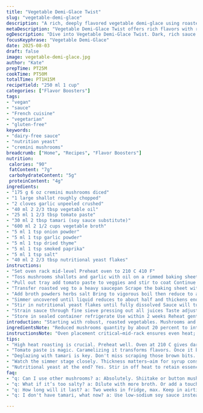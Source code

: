 ```yaml
---
title: "Vegetable Demi-Glace Twist"
slug: "vegetable-demi-glace"
description: "A rich, deeply flavored vegetable demi-glace using roasted mushrooms and shallots instead of the usual white mushrooms and onions. The sauce reduces until it coats the back of a spoon, enhanced with tamari instead of wine for umami depth and a hint of smoked paprika to add a subtle smoky complexity. Perfect as a base for soups or a finishing sauce for roasted dishes. Dairy-free, vegan, nut-free, gluten-free, and egg-free."
metaDescription: "Vegetable Demi-Glace Twist offers rich flavors with roasted shallots and mushrooms. Ideal base for soups or finishing sauce. Vegan and gluten-free."
ogDescription: "Dive into Vegetable Demi-Glace Twist. Dark, rich sauce from roasted veggies. Perfect for elevating your dishes. Non-alcoholic and full of umami."
focusKeyphrase: "Vegetable Demi-Glace"
date: 2025-08-03
draft: false
image: vegetable-demi-glace.jpg
author: "Kate"
prepTime: PT25M
cookTime: PT50M
totalTime: PT1H15M
recipeYield: "250 ml 1 cup"
categories: ["Flavor Boosters"]
tags:
- "vegan"
- "sauce"
- "French cuisine"
- "vegetarian"
- "gluten-free"
keywords:
- "dairy-free sauce"
- "nutrition yeast"
- "cremini mushrooms"
breadcrumb: ["Home", "Recipes", "Flavor Boosters"]
nutrition: 
 calories: "90"
 fatContent: "7g"
 carbohydrateContent: "5g"
 proteinContent: "4g"
ingredients:
- "175 g 6 oz cremini mushrooms diced"
- "1 large shallot roughly chopped"
- "2 cloves garlic unpeeled crushed"
- "40 ml 2 2/3 tbsp vegetable oil"
- "25 ml 1 2/3 tbsp tomato paste"
- "30 ml 2 tbsp tamari (soy sauce substitute)"
- "600 ml 2 1/2 cups vegetable broth"
- "5 ml 1 tsp onion powder"
- "5 ml 1 tsp garlic powder"
- "5 ml 1 tsp dried thyme"
- "5 ml 1 tsp smoked paprika"
- "5 ml 1 tsp salt"
- "40 ml 2 2/3 tbsp nutritional yeast flakes"
instructions:
- "Set oven rack mid-level Preheat oven to 210 C 410 F"
- "Toss mushrooms shallots and garlic with oil on a rimmed baking sheet Use high-sided sheet for better heat circulation Toss midway through roasting You want well-browned vegetables with dark caramel spots approx 18-22 minutes Smell will get deeply savory garlic aroma"
- "Pull out tray add tomato paste to veggies and stir to coat Continue roasting 4-6 minutes Paste should thicken and show visible caramelization with a glossy sheen"
- "Transfer roasted veg to a heavy saucepan Scrape the baking sheet with tamari pick up all brown bits mix into the pot Great for flavor don’t skip this step"
- "Add broth powders herbs salt Bring to vigorous boil then reduce to a simmer"
- "Simmer uncovered until liquid reduces to about half and thickens enough to coat spoon back Approx 18-22 minutes Watch carefully towards end to avoid burning Notice sauce darken and thicken to slightly syrupy consistency"
- "Stir in nutritional yeast flakes until fully dissolved Sauce will turn slightly glossy and gain subtle nutty depth"
- "Strain sauce through fine sieve pressing out all juices Taste adjust salt and smoked paprika if needed for balance"
- "Store in sealed container refrigerate Use within 2 weeks Reheat gently avoid boiling off flavors"
introduction: "Starting with robust, roasted vegetables. Mushrooms and shallots bring earthy sweetness. Garlic unpeeled—roasts slowly, releasing mellow punch without bitterness. Watch color changes not clocks. Tomato paste caramelizing is your alarm—the smell shifts from sour to toasted tang. Tamari instead of white wine. Adds fermented umami without alcohol. Simmer to reduction—most crucial stage. Don’t rush. Visual cues like viscosity matter. Spoon test, coating back with invisible film but not sticky. Then comes nutritional yeast—an umami bomb, cheesy but dairy-free. Smoke paprika twist adds subtle warmth and complexity. Finished sauce is thick, glossy, deeply savory. Great base or sauce component. Keep cool to maintain texture and flavor integrity. Avoid overheating on reheating; burns bitterness and flattens taste."
ingredientsNote: "Reduced mushrooms quantity by about 20 percent to intensify concentration when roasted. Replaced white mushrooms with cremini for richer flavor and firmer texture. Shallots instead of onions bring sweeter, less sharp tones when roasted. Used tamari over white wine for a non-alcoholic, umami-rich deglazing—ideal for sensitive palates or vegan substitutions. Smoked paprika added for an unexpected smoky depth, brings complexity without overpowering. Nutritional yeast increased for bolder flavor and slight thickness. Flavors blend better from roasted veggies; caramelization is key. Avoid wet or soft mushrooms before roasting—they won’t brown well. Use low-smoke oil like grape seed or sunflower for high heats. Roasting time adjusted slightly to ensure deep browning but avoid drying out garlic. Flavor balance depends on good quality broth—prefer homemade or low sodium store-bought. Adjust salt accordingly."
instructionsNote: "Oven placement critical—mid-rack ensures even heat; too close top browns too fast, risk burning. Toss veggies twice during roasting to prevent sticking and promote even color. Caramelized tomato paste signals readiness to move forward. Deglazing: tamari confident flavor enhancer; scraping browned bits brings tons of savory notes. Simmer uncovered to encourage reduction; bubbling intensity softens as broth thickens. Use back-of-spoon test to gauge consistency—look for thin film coating but no dripping. Incorporate nutritional yeast off heat to avoid clumping and bitterness. Strain at end to eliminate any gritty pieces or garlic skins that might have broken down. Adjust seasoning after tasting strained demi-glace; smoky notes can vary by paprika brand. Cool completely before storing. Reheat low and slow to maintain mouthfeel. Avoid metal spoons during tasting to prevent metallic flavor contamination."
tips:
- "High heat roasting is crucial. Preheat well. Oven at 210 C gives dark caramelization. Watch mushrooms closely. You want brown, not burnt. Toss veggies halfway for evenness."
- "Tomato paste is magic. Caramelizing it transforms flavors. Once it becomes glossy, you know it's ready. Coat veggies well. Don't rush; let it develop deep aroma."
- "Deglazing with tamari is key. Don't miss scraping those brown bits. Loads of flavor in those remnants. Add them to your sauce. Forces umami depth in every bite."
- "Watch the simmer stage closely. Thickness matters—aim for syrup consistency. Coating spoon should show it's done. Keep stirring. Adjust the heat to avoid burning."
- "Nutritional yeast at the end? Yes. Stir in off heat to retain essence. It adds layers of flavor. Don't clump. Disperse it evenly; avoid bitterness."
faq:
- "q: Can I use other mushrooms? a: Absolutely. Shiitake or button mushrooms work too. Adjust flavors. Different varieties add different textures."
- "q: What if it’s too salty? a: Dilute with more broth. Or add a touch of sweetener. Balance is everything. Choosing broth wisely is key."
- "q: How long will it last? a: Two weeks in fridge, max. Keep in airtight container. Can freeze too. Just cool first before storing."
- "q: I don't have tamari, what now? a: Use low-sodium soy sauce instead. Still get umami kick. Just keep salt levels in check; adjustments may be needed."

---
```

